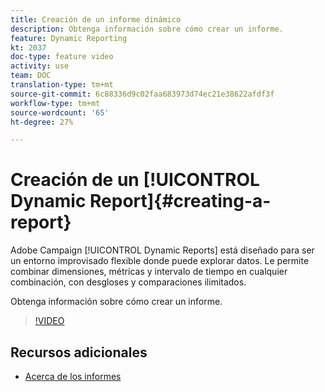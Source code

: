 ```yaml
---
title: Creación de un informe dinámico
description: Obtenga información sobre cómo crear un informe.
feature: Dynamic Reporting
kt: 2037
doc-type: feature video
activity: use
team: DOC
translation-type: tm+mt
source-git-commit: 6c88336d9c02faa683973d74ec21e38622afdf3f
workflow-type: tm+mt
source-wordcount: '65'
ht-degree: 27%

---
```



# Creación de un [!UICONTROL Dynamic Report]{#creating-a-report}

Adobe Campaign [!UICONTROL Dynamic Reports] está diseñado para ser un entorno improvisado flexible donde puede explorar datos. Le permite combinar dimensiones, métricas y intervalo de tiempo en cualquier combinación, con desgloses y comparaciones ilimitados.

Obtenga información sobre cómo crear un informe.

>[!VIDEO](https://video.tv.adobe.com/v/25264/?quality=12)

## Recursos adicionales

* [Acerca de los informes](https://docs.adobe.com/content/help/es-ES/campaign-standard/using/reporting/about-reporting/about-dynamic-reports.html)
